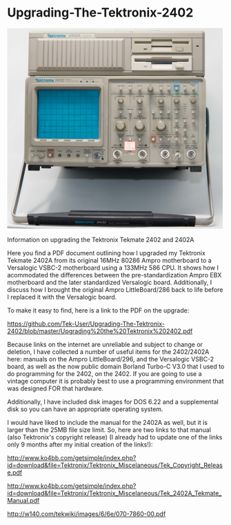 # Upgrading-The-Tektronix-2402
<a href="https://github.com/Tek-User/Upgrading-The-Tektronix-2402/blob/master/_DSC6806.jpg"><img src="https://github.com/Tek-User/Upgrading-The-Tektronix-2402/blob/master/_DSC6806.jpg" width="500px"><br/></a>


Information on upgrading the Tektronix Tekmate 2402 and 2402A

Here you find a PDF document outlining how I upgraded my Tektronix Tekmate 2402A from its original 16MHz 80286 Ampro motherboard to a Versalogic VSBC-2 motherboard using a 133MHz 586 CPU.  It shows how I acommodated the differences between the pre-standardization Ampro EBX motherboard and the later standardized Versalogic board.  Additionally, I discuss how I brought the original Ampro LittleBoard/286 back to life before I replaced it with the Versalogic board.

To make it easy to find, here is a link to the PDF on the upgrade:

https://github.com/Tek-User/Upgrading-The-Tektronix-2402/blob/master/Upgrading%20the%20Tektronix%202402.pdf

Because links on the internet are unreliable and subject to change or deletion, I have collected a number of useful items for the 2402/2402A here: manuals on the Ampro LittleBoard/296, and the Versalogic VSBC-2 board, as well as the now public domain Borland Turbo-C V3.0 that I used to do programming for the 2402, on the 2402.  If you are going to use a vintage computer it is probably best to use a programming environment that was designed FOR that hardware.

Additionally, I have included disk images for DOS 6.22 and a supplemental disk so you can have an appropriate operating system.  

I would have liked to include the manual for the 2402A as well, but it is larger than the 25MB file size limit.  So, here are two links to that manual (also Tektronix's copyright release) (I already had to update one of the links only 9 months after my initial creation of the links!):

http://www.ko4bb.com/getsimple/index.php?id=download&file=Tektronix/Tektronix_Miscelaneous/Tek_Copyright_Release.pdf


http://www.ko4bb.com/getsimple/index.php?id=download&file=Tektronix/Tektronix_Miscelaneous/Tek_2402A_Tekmate_Manual.pdf

http://w140.com/tekwiki/images/6/6e/070-7860-00.pdf

